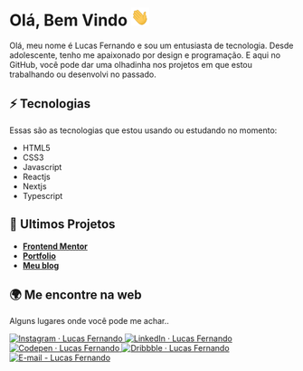 # Olá, Bem Vindo <img src="./11.gif" width="32px" height="32px" />

Olá, meu nome é Lucas Fernando e sou um entusiasta de tecnologia. Desde adolescente, tenho me apaixonado por design e programação. E aqui no GitHub, você pode dar uma olhadinha nos projetos em que estou trabalhando ou desenvolvi no passado.
## ⚡ Tecnologias
  
  Essas são as tecnologias que estou usando ou estudando no momento:

- HTML5
- CSS3
- Javascript
- Reactjs
- Nextjs
- Typescript



## 🚀 Ultimos Projetos

- <a href="https://github.com/lucasfernandodev/frontendmentor"><b>Frontend Mentor</b></a><br>
- <a href="https://github.com/lucasfernandodev/portfolio"><b>Portfolio</b></a>
- <a href="https://github.com/lucasfernandodev/blog"><b>Meu blog</b></a>


## 🌍 Me encontre na web

Alguns lugares onde você pode me achar..

<a href="https://www.instagram.com/lucasfernandodev/" target="_blank">
<img src="https://img.shields.io/badge/Instagram-E4405F?style=for-the-badge&logo=instagram&logoColor=white" alt="Instagram · Lucas Fernando"/>
</a>
<a href="https://www.linkedin.com/in/frontlucasfernandodev/" target="_blank">
<img src="https://img.shields.io/badge/LinkedIn-0077B5?style=for-the-badge&logo=linkedin&logoColor=white" alt="LinkedIn · Lucas Fernando"/>
</a>
<a href="https://codepen.io/lucasfernandodev" target="_blank">
<img src="https://img.shields.io/badge/Codepen-000000?style=for-the-badge&logo=codepen&logoColor=white" alt="Codepen · Lucas Fernando"/>
</a>
<a href="https://dribbble.com/lucasfernandodev">
<img src="https://img.shields.io/badge/Dribbble-EA4C89?style=for-the-badge&logo=dribbble&logoColor=white" alt="Dribbble · Lucas Fernando"/>
</a>
<a href="mailto:lucasfernando.dev@gmail.com" target="_blank">
<img src="https://img.shields.io/badge/Gmail-D14836?style=for-the-badge&logo=gmail&logoColor=white" alt="E-mail - Lucas Fernando"/>
</a>



